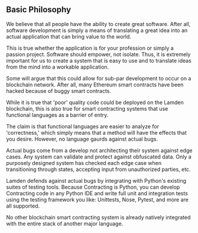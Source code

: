## Basic Philosophy
We believe that all people have the ability to create great software. After all, software development is simply a means of translating a great idea into an actual application that can bring value to the world.

This is true whether the application is for your profession or simply a passion project. Software should empower, not isolate. Thus, it is extremely important for us to create a system that is easy to use and to translate ideas from the mind into a workable application.

Some will argue that this could allow for sub-par development to occur on a blockchain network. After all, many Ethereum smart contracts have been hacked because of buggy smart contracts.

While it is true that 'poor' quality code could be deployed on the Lamden blockchain, this is also true for smart contracting systems that use functional languages as a barrier of entry.

The claim is that functional languages are easier to analyze for 'correctness,' which simply means that a method will have the effects that you desire. However, no language gaurds against actual bugs.

Actual bugs come from a develop not architecting their system against edge cases. Any system can validate and protect against obfuscated data. Only a purposely designed system has checked each edge case when transitioning through states, accepting input from unauthorized parties, etc.

Lamden defends against actual bugs by integrating with Python's existing suites of testing tools. Because Contracting is Python, you can develop Contracting code in any Python IDE and write full unit and integration tests using the testing framework you like: Unittests, Nose, Pytest, and more are all supported.

No other blockchain smart contracting system is already natively integrated with the entire stack of another major language.
